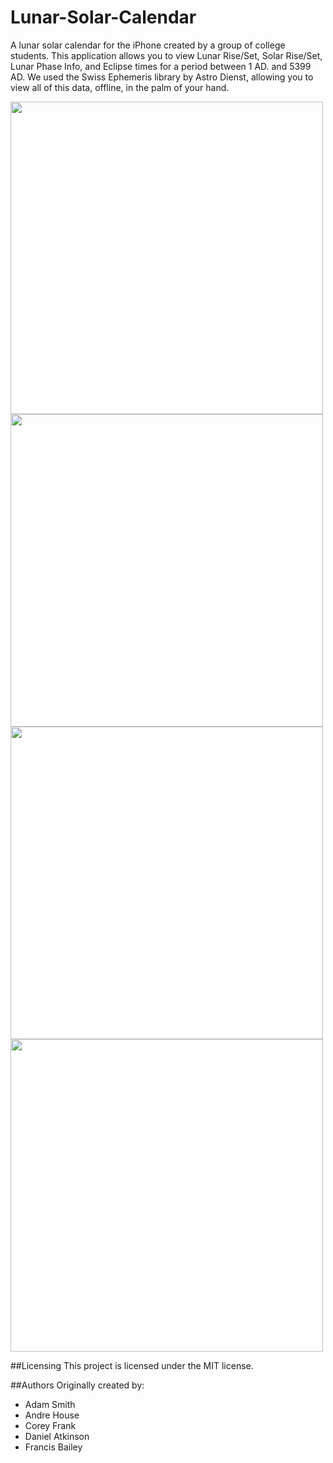 # Lunar-Solar-Calendar
A lunar solar calendar for the iPhone created by a group of college students. This application allows you to view Lunar Rise/Set, Solar Rise/Set, Lunar Phase Info, and Eclipse times for a period between 1 AD. and 5399 AD. 
We used the Swiss Ephemeris library by Astro Dienst, allowing you to view all of this data, offline, in the palm of your hand. 

<img src="http://i.imgur.com/fD8jVoZ.png"  height=500 />
<img src="http://i.imgur.com/fD8jVoZ.png"  height=500 />
<img src="http://i.imgur.com/fD8jVoZ.png"  height=500 />
<img src="http://i.imgur.com/fD8jVoZ.png"  height=500 />


##Licensing
This project is licensed under the MIT license. 


##Authors
Originally created by:
- Adam Smith
- Andre House
- Corey Frank
- Daniel Atkinson
- Francis Bailey
